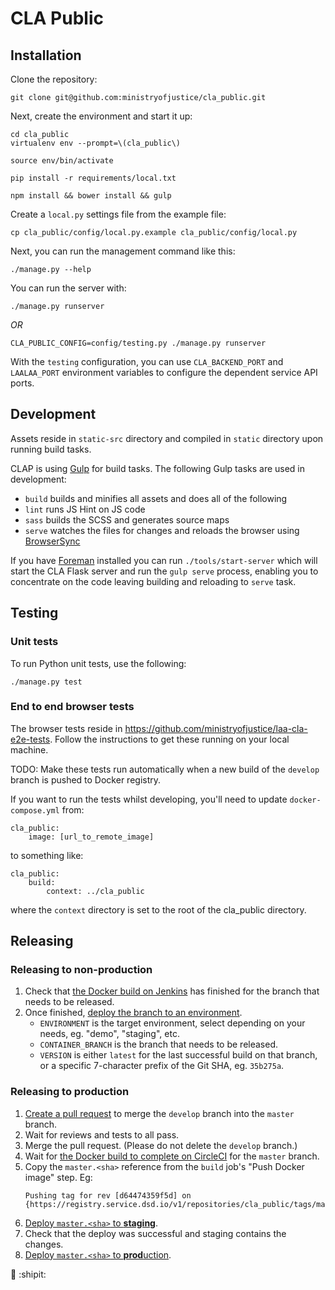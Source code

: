 # CLA Public

## Installation

Clone the repository:

    git clone git@github.com:ministryofjustice/cla_public.git

Next, create the environment and start it up:

    cd cla_public
    virtualenv env --prompt=\(cla_public\)

    source env/bin/activate

    pip install -r requirements/local.txt

    npm install && bower install && gulp

Create a ``local.py`` settings file from the example file:

    cp cla_public/config/local.py.example cla_public/config/local.py

Next, you can run the management command like this:

    ./manage.py --help

You can run the server with:

    ./manage.py runserver

*OR*

    CLA_PUBLIC_CONFIG=config/testing.py ./manage.py runserver

With the `testing` configuration, you can use `CLA_BACKEND_PORT` and `LAALAA_PORT`
environment variables to configure the dependent service API ports.


## Development

Assets reside in `static-src` directory and compiled in `static` directory upon running build tasks.

CLAP is using [Gulp](http://gulpjs.com/) for build tasks. The following Gulp tasks are used in development:

- `build` builds and minifies all assets and does all of the following
- `lint` runs JS Hint on JS code
- `sass` builds the SCSS and generates source maps
- `serve` watches the files for changes and reloads the browser using [BrowserSync](http://www.browsersync.io/)

If you have [Foreman](https://github.com/ddollar/foreman) installed you can run `./tools/start-server` which will start the CLA Flask server
and run the `gulp serve` process, enabling you to concentrate on the code leaving building and reloading
to `serve` task.


## Testing

### Unit tests

To run Python unit tests, use the following:

    ./manage.py test

### End to end browser tests
The browser tests reside in https://github.com/ministryofjustice/laa-cla-e2e-tests. Follow the instructions to get these running on your local machine.

TODO: Make these tests run automatically when a new build of the `develop` branch is pushed to Docker registry.

If you want to run the tests whilst developing, you'll need to update `docker-compose.yml` from:

```
cla_public:
    image: [url_to_remote_image]
```

to something like:

```
cla_public:
    build:
        context: ../cla_public
```

where the `context` directory is set to the root of the cla_public directory.

## Releasing

### Releasing to non-production

1. Check that [the Docker build on Jenkins](https://ci.service.dsd.io/view/CLA/job/BUILD-cla_public/) has finished for the branch that needs to be released.
1. Once finished, [deploy the branch to an environment](https://ci.service.dsd.io/view/CLA/job/DEPLOY-cla_public/build?delay=0sec).
    * `ENVIRONMENT` is the target environment, select depending on your needs, eg. "demo", "staging", etc.
    * `CONTAINER_BRANCH` is the branch that needs to be released.
    * `VERSION` is either `latest` for the last successful build on that branch, or a specific 7-character prefix of the Git SHA, eg. `35b275a`.

### Releasing to production

1. [Create a pull request](https://github.com/ministryofjustice/cla_public/compare/master...develop) to merge the `develop` branch into the `master` branch.
1. Wait for reviews and tests to all pass.
1. Merge the pull request. (Please do not delete the `develop` branch.)
1. Wait for [the Docker build to complete on CircleCI](https://circleci.com/gh/ministryofjustice/cla_public/tree/master) for the `master` branch.
1. Copy the `master.<sha>` reference from the `build` job's "Push Docker image" step. Eg:
    ```
    Pushing tag for rev [d64474359f5d] on {https://registry.service.dsd.io/v1/repositories/cla_public/tags/master.54c165b}
    ```
1. [Deploy `master.<sha>` to **staging**](https://ci.service.dsd.io/view/CLA/job/DEPLOY-cla_public/build?delay=0sec).
1. Check that the deploy was successful and staging contains the changes.
1. [Deploy `master.<sha>` to **prod**uction](https://ci.service.dsd.io/view/CLA/job/DEPLOY-cla_public/build?delay=0sec).

:tada: :shipit:
